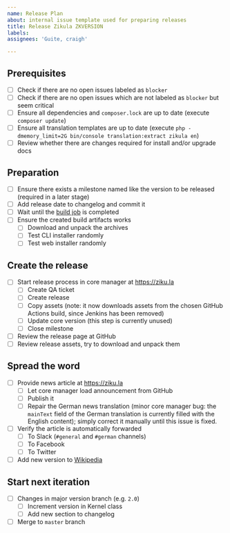 ```yaml
---
name: Release Plan
about: internal issue template used for preparing releases
title: Release Zikula ZKVERSION
labels: 
assignees: 'Guite, craigh'

---
```


## Prerequisites

- [ ] Check if there are no open issues labeled as `blocker`
- [ ] Check if there are no open issues which are not labeled as `blocker` but seem critical
- [ ] Ensure all dependencies and `composer.lock` are up to date (execute `composer update`)
- [ ] Ensure all translation templates are up to date (execute `php -dmemory_limit=2G bin/console translation:extract zikula en`)
- [ ] Review whether there are changes required for install and/or upgrade docs

## Preparation

- [ ] Ensure there exists a milestone named like the version to be released (required in a later stage)
- [ ] Add release date to changelog and commit it
- [ ] Wait until the [build job](https://github.com/zikula/core/actions?query=workflow%3A%22Build+archives%22) is completed
- [ ] Ensure the created build artifacts works
  - [ ] Download and unpack the archives
  - [ ] Test CLI installer randomly
  - [ ] Test web installer randomly

## Create the release

- [ ] Start release process in core manager at <https://ziku.la>
  - [ ] Create QA ticket
  - [ ] Create release
  - [ ] Copy assets (note: it now downloads assets from the chosen GitHub Actions build, since Jenkins has been removed)
  - [ ] Update core version (this step is currently unused)
  - [ ] Close milestone
- [ ] Review the release page at GitHub
- [ ] Review release assets, try to download and unpack them

## Spread the word

- [ ] Provide news article at <https://ziku.la>
  - [ ] Let core manager load announcement from GitHub
  - [ ] Publish it
  - [ ] Repair the German news translation (minor core manager bug: the `mainText` field of the German translation is currently filled with the English content); simply correct it manually until this issue is fixed.
- [ ] Verify the article is automatically forwarded
  - [ ] To Slack (`#general` and `#german` channels)
  - [ ] To Facebook
  - [ ] To Twitter
- [ ] Add new version to [Wikipedia](https://de.wikipedia.org/wiki/Zikula)

## Start next iteration

- [ ] Changes in major version branch (e.g. `2.0`)
  - [ ] Increment version in Kernel class
  - [ ] Add new section to changelog
- [ ] Merge to `master` branch
